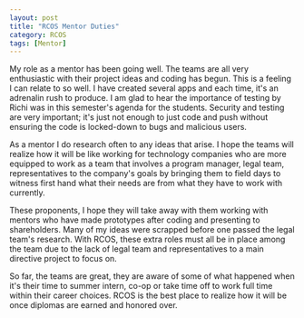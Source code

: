 ```yaml
---
layout: post
title: "RCOS Mentor Duties"
category: RCOS
tags: [Mentor]
---
```


My role as a mentor has been going well. The teams are all very enthusiastic with their project ideas and coding has begun. This is a feeling I can relate to so well. I have created several apps and each time, it's an adrenalin rush to produce. I am glad to hear the importance of testing by Richi was in this semester's agenda for the students. Security and testing are very important; it's just not enough to just code and push without ensuring the code is locked-down to bugs and malicious users. 

As a mentor I do research often to any ideas that arise. I hope the teams will realize how it will be like working for technology companies who are more equipped to work as a team that involves a program manager, legal team, representatives to the company's goals by bringing them to field days to witness first hand what their needs are from what they have to work with currently.

These proponents, I hope they will take away with them working with mentors who have made prototypes after coding and presenting to shareholders. Many of my ideas were scrapped before one passed the legal team's research. With RCOS, these extra roles must all be in place among the team due to the lack of legal team and representatives to a main directive project to focus on. 

So far, the teams are great, they are aware of some of what happened when it's their time to summer intern, co-op or take time off to work full time within their career choices. RCOS is the best place to realize how it will be once diplomas are earned and honored over.
